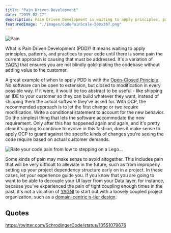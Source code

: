```yaml
---
title: "Pain Driven Development"
date: "2015-02-17"
description: Pain Driven Development is waiting to apply principles, patterns, and practices to your code until there is some pain caused by the current approach.
featuredImage: "./images/CodePainScale-500x307.png"
---
```


![Pain](images/Pain.png)

What is Pain Driven Development (PDD)? It means waiting to apply principles, patterns, and practices to your code until there is some pain the current approach is causing that must be addressed. It's a variation of [YAGNI](/principles/yagni/) that ensures you are not blindly gold-plating the codebase without adding value to the customer.

A great example of when to apply PDD is with the [Open-Closed Principle](/principles/open-closed-principle/). No software can be open to extension, but closed to modification in every possible way. If it were, it would be too abstract to be useful - like shipping an IDE to your customer so they can build whatever they want, instead of shipping them the actual software they've asked for. With OCP, the recommended approach is to let the first change or two require modification. Write a conditional statement to account for the new behavior. Do the simplest thing that lets the software accommodate the new requirement. Only after this has happened again and again, and it's pretty clear it's going to continue to evolve in this fashion, does it make sense to apply OCP to guard against the specific kinds of changes you're seeing the code require based on actual customer demands.

![Rate your code pain from low to stepping on a Lego...](images/CodePainScale-500x307.png)

Some kinds of pain may make sense to avoid altogether. This includes pain that will be very difficult to alleviate in the future, such as from improperly setting up your project dependency structure early on in a project. In these cases, let your experience guide you. If you know that you are going to want to be able to decouple your UI layer from your Data layer, for instance, because you've experienced the pain of tight coupling enough times in the past, it's not a violation of [YAGNI](/principles/yagni/) to start out with a loosely coupled project organization, such as a [domain-centric n-tier design](http://www.pluralsight.com/courses/n-tier-apps-part1).

## Quotes

https://twitter.com/SchrodingerCode/status/10551079676
